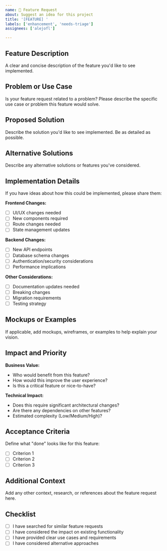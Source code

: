 ```yaml
---
name: 🚀 Feature Request
about: Suggest an idea for this project
title: '[FEATURE] '
labels: ['enhancement', 'needs-triage']
assignees: ['alejofl']

---
```


## Feature Description
A clear and concise description of the feature you'd like to see implemented.

## Problem or Use Case
Is your feature request related to a problem? Please describe the specific use case or problem this feature would solve.

## Proposed Solution
Describe the solution you'd like to see implemented. Be as detailed as possible.

## Alternative Solutions
Describe any alternative solutions or features you've considered.

## Implementation Details
If you have ideas about how this could be implemented, please share them:

**Frontend Changes:**
- [ ] UI/UX changes needed
- [ ] New components required
- [ ] Route changes needed
- [ ] State management updates

**Backend Changes:**
- [ ] New API endpoints
- [ ] Database schema changes
- [ ] Authentication/security considerations
- [ ] Performance implications

**Other Considerations:**
- [ ] Documentation updates needed
- [ ] Breaking changes
- [ ] Migration requirements
- [ ] Testing strategy

## Mockups or Examples
If applicable, add mockups, wireframes, or examples to help explain your vision.

## Impact and Priority
**Business Value:**
- Who would benefit from this feature?
- How would this improve the user experience?
- Is this a critical feature or nice-to-have?

**Technical Impact:**
- Does this require significant architectural changes?
- Are there any dependencies on other features?
- Estimated complexity (Low/Medium/High)?

## Acceptance Criteria
Define what "done" looks like for this feature:
- [ ] Criterion 1
- [ ] Criterion 2
- [ ] Criterion 3

## Additional Context
Add any other context, research, or references about the feature request here.

## Checklist
- [ ] I have searched for similar feature requests
- [ ] I have considered the impact on existing functionality
- [ ] I have provided clear use cases and requirements
- [ ] I have considered alternative approaches
